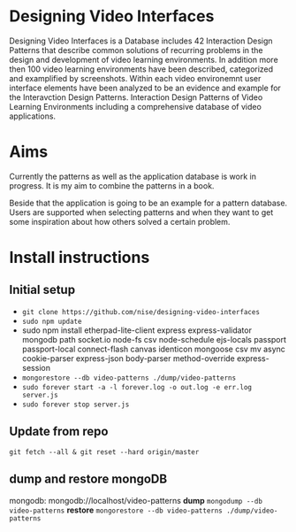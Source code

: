# Designing Video Interfaces

Designing Video Interfaces is a Database includes 42 Interaction Design Patterns that describe common solutions of recurring problems in the design and development of video learning environments. 
In addition more then 100 video learning environments have been described, categorized and examplified by screenshots. Within each video environemnt user interface elements have been analyzed to be an evidence and example for the Interavction Design Patterns. 
Interaction Design Patterns of Video Learning Environments including a comprehensive database of video applications.


# Aims

Currently the patterns as well as the application database is work in progress. It is my aim to combine the patterns in a book.

Beside that the application is going to be an example for a pattern database. Users are supported when selecting patterns and when they want to get some inspiration about how others solved a certain problem.


# Install instructions

## Initial setup

* `git clone https://github.com/nise/designing-video-interfaces`
* `sudo npm update`
* sudo npm install etherpad-lite-client express express-validator mongodb path socket.io node-fs csv node-schedule ejs-locals passport passport-local connect-flash canvas identicon mongoose csv mv async cookie-parser express-json body-parser method-override express-session
* `mongorestore --db video-patterns ./dump/video-patterns`
* `sudo forever start -a -l forever.log -o out.log -e err.log server.js`
* `sudo forever stop server.js`

## Update from repo

`git fetch --all & git reset --hard origin/master`

## dump and restore mongoDB

mongodb: mongodb://localhost/video-patterns
**dump**
`mongodump --db video-patterns`
**restore**
`mongorestore --db video-patterns ./dump/video-patterns`


